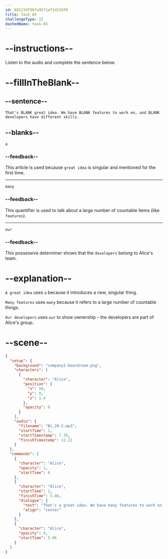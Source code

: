 ```yaml
---
id: 68123df96fa9571ef1d13df0
title: Task 65
challengeType: 22
dashedName: task-65
---
```


<!-- (Audio) Alice: That's a great idea. We have many features to work on, and our developers have different skills. -->

# --instructions--

Listen to the audio and complete the sentence below.

# --fillInTheBlank--

## --sentence--

`That's BLANK great idea. We have BLANK features to work on, and BLANK developers have different skills.`

## --blanks--

`a`

### --feedback--

This article is used because `great idea` is singular and mentioned for the first time.

---

`many`

### --feedback--

This quantifier is used to talk about a large number of countable items (like `features`).

---

`our`

### --feedback--

This possessive determiner shows that the `developers` belong to Alice's team.

# --explanation--

`A great idea` uses `a` because it introduces a new, singular thing.

`Many features` uses `many` because it refers to a large number of countable things.

`Our developers` uses `our` to show ownership - the developers are part of Alice's group.

# --scene--

```json
{
  "setup": {
    "background": "company1-boardroom.png",
    "characters": [
      {
        "character": "Alice",
        "position": {
          "x": 50,
          "y": 0,
          "z": 1.4
        },
        "opacity": 0
      }
    ],
    "audio": {
      "filename": "B1_20-2.mp3",
      "startTime": 1,
      "startTimestamp": 7.76,
      "finishTimestamp": 12.22
    }
  },
  "commands": [
    {
      "character": "Alice",
      "opacity": 1,
      "startTime": 0
    },
    {
      "character": "Alice",
      "startTime": 1,
      "finishTime": 5.46,
      "dialogue": {
        "text": "That's a great idea. We have many features to work on, and our developers have different skills.",
        "align": "center"
      }
    },
    {
      "character": "Alice",
      "opacity": 0,
      "startTime": 5.96
    }
  ]
}
```
